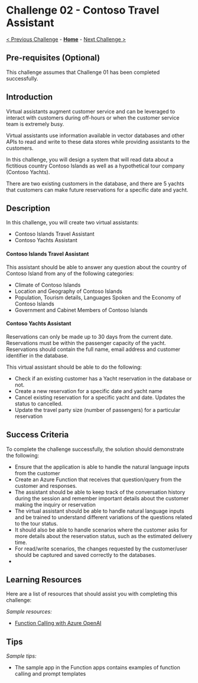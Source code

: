 # Challenge 02 - Contoso Travel Assistant

[< Previous Challenge](./Challenge-01.md) - **[Home](../README.md)** - [Next Challenge >](./Challenge-03.md)

## Pre-requisites (Optional)

This challenge assumes that Challenge 01 has been completed successfully.

## Introduction

Virtual assistants augment customer service and can be leveraged to interact with customers during off-hours or when the customer service team is extremely busy.

Virtual assistants use information available in vector databases and other APIs to read and write to these data stores while providing assistants to the customers.

In this challenge, you will design a system that will read data about a fictitious country Contoso Islands as well as a hypothetical tour company (Contoso Yachts).

There are two existing customers in the database, and there are 5 yachts that customers can make future reservations for a specific date and yacht.

## Description

In this challenge, you will create two virtual assistants:
- Contoso Islands Travel Assistant
- Contoso Yachts Assistant

#### Contoso Islands Travel Assistant
This assistant should be able to answer any question about the country of Contoso Island from any of the following categories:
- Climate of Contoso Islands
- Location and Geography of Contoso Islands
- Population, Tourism details, Languages Spoken and the Economy of Contoso Islands
- Government and Cabinet Members of Contoso Islands

#### Contoso Yachts Assistant

Reservations can only be made up to 30 days from the current date.
Reservations must be within the passenger capacity of the yacht.
Reservations should contain the full name, email address and customer identifier in the database.

This virtual assistant should be able to do the following:
- Check if an existing customer has a Yacht reservation in the database or not.
- Create a new reservation for a specific date and yacht name
- Cancel existing reservation for a specific yacht and date. Updates the status to cancelled.
- Update the travel party size (number of passengers) for a particular reservation

## Success Criteria

To complete the challenge successfully, the solution should demonstrate the following:
- Ensure that the application is able to handle the natural language inputs from the customer
- Create an Azure Function that receives that question/query from the customer and responses.
- The assistant should be able to keep track of the conversation history during the session and remember important details about the customer making the inquiry or reservation 
- The virtual assistant should be able to handle natural language inputs and be trained to understand different variations of the questions related to the tour status. 
- It should also be able to handle scenarios where the customer asks for more details about the reservation status, such as the estimated delivery time.
- For read/write scenarios, the changes requested by the customer/user should be captured and saved correctly to the databases.
- 
## Learning Resources

Here are a list of resources that should assist you with completing this challenge:

*Sample resources:*
- [Function Calling with Azure OpenAI](https://learn.microsoft.com/en-us/azure/ai-services/openai/how-to/function-calling)
## Tips

*Sample tips:*

- The sample app in the Function apps contains examples of function calling and prompt templates
